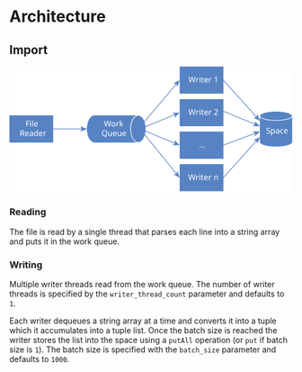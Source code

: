 # Architecture


## Import

![Architecture Diagram](images/architecture.svg?raw=true)


### Reading

The file is read by a single thread that parses each line into a string array and puts it in the work queue.


### Writing

Multiple writer threads read from the work queue. The number of writer threads is specified by the `writer_thread_count` parameter and defaults to `1`. 

Each writer dequeues a string array at a time and converts it into a tuple which it accumulates into a tuple list. Once the batch size is reached the writer stores the list into the space using a `putAll` operation (or `put` if batch size is `1`). The batch size is specified with the `batch_size` parameter and  defaults to `1000`. 
